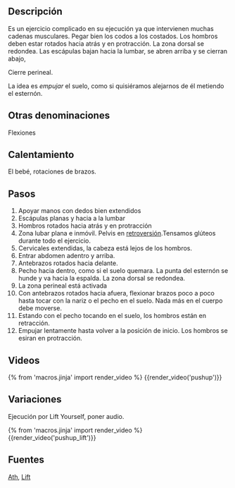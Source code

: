 ## Descripción

Es un ejercicio complicado en su ejecución ya que intervienen muchas cadenas musculares. Pegar bien los codos a los costados. Los hombros deben estar rotados hacia atrás y en protracción. La zona dorsal se redondea. Las escápulas bajan hacia la lumbar, se abren arriba y se cierran abajo,

Cierre perineal.

La idea es *empujar* el suelo, como si quisiéramos alejarnos de él metiendo el esternón.

## Otras denominaciones

Flexiones

## Calentamiento

El bebé, rotaciones de brazos.

## Pasos

1. Apoyar manos con dedos bien extendidos
2. Escápulas planas y hacia a la lumbar
3. Hombros rotados hacia atrás y en protracción
4. Zona lubar plana e inmóvil. Pelvis en [retroversión](https://www.youtube.com/watch?v=DjsXp4_Tnmw).Tensamos glúteos durante todo el ejercicio. 
5. Cervicales extendidas, la cabeza está lejos de los hombros.
6. Entrar abdomen adentro y arriba.
7. Antebrazos rotados hacia delante.
8. Pecho hacia dentro, como si el suelo quemara. La punta del esternón se hunde y va hacia la espalda. La zona dorsal se redondea.
9. La zona perineal está activada
10. Con antebrazos rotados hacia afuera, flexionar brazos poco a poco hasta tocar con la nariz o el pecho en el suelo. Nada más en el cuerpo debe moverse.
11. Estando con el pecho tocando en el suelo, los hombros están en retracción.
12. Empujar lentamente hasta volver a la posición de inicio. Los hombros se esiran en protracción.

## Videos

{% from 'macros.jinja' import render_video %}
{{render_video('pushup')}}

## Variaciones

Ejecución por Lift Yourself, poner audio.

{% from 'macros.jinja' import render_video %}
{{render_video('pushup_lift')}}

## Fuentes

[Ath](/varios/fuentes/#ath), [Lift](/varios/fuentes/#lift)
